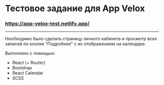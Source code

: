 # Тестовое задание для App Velox

### https://app-velox-test.netlify.app/
***

Необходимо было сделать страницу личного кабинета и просмотр всех записей по кнопке "Подробнее" с их отображением на календаре.

Выполнено с помощью:
- React (+ Router)
- Bootstrap
- React Calendar
- SCSS
